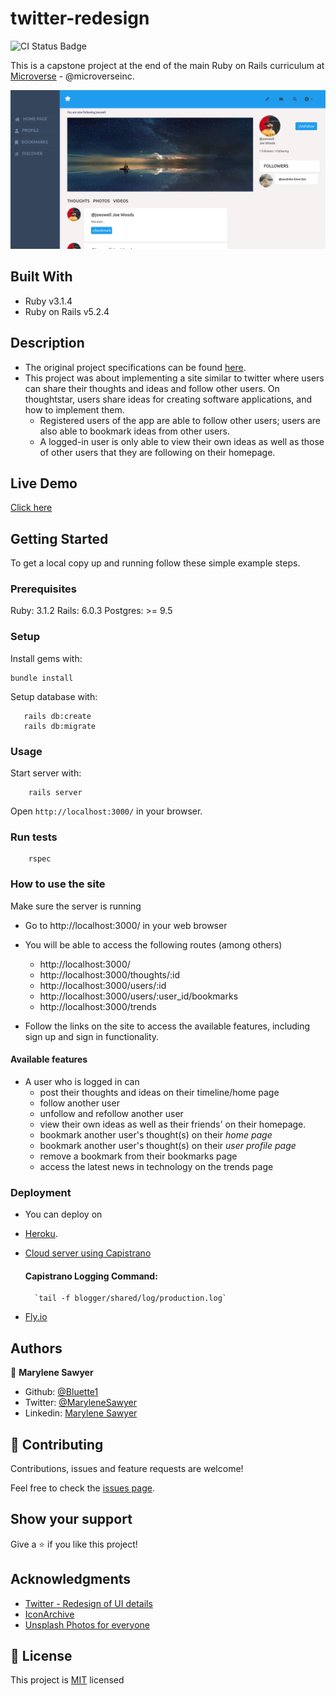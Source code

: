 # twitter-redesign
![CI Status Badge](https://github.com/Bluette1/thoughtstar/workflows/Linters/badge.svg)

This is a capstone project at the end of the main Ruby on Rails curriculum at [Microverse](https:www.microverse.org/) - @microverseinc.

![demopage](./app/assets/images/screenshot.png)
## Built With

- Ruby v3.1.4
- Ruby on Rails v5.2.4

## Description
- The original project specifications can be found [here](https://www.notion.so/Twitter-redesign-f8a8d48453d54d1a949bb0ceab4c8718).
- This project was about implementing a site similar to twitter where users can share their thoughts and ideas and follow other users. On thoughtstar, users share ideas for creating software applications, and how to implement them.
  - Registered users of the app are able to follow other users; users are also able to bookmark ideas from other users.
  - A logged-in user is only able to view their own ideas as well as those of other users that they are following on their homepage.

## Live Demo

[Click here](https://x-redesign-2653ba8eb04d.herokuapp.com/)


## Getting Started

To get a local copy up and running follow these simple example steps.

### Prerequisites

Ruby: 3.1.2
Rails: 6.0.3
Postgres: >= 9.5

### Setup

Install gems with:

```
bundle install
```

Setup database with:

```
   rails db:create
   rails db:migrate
```



### Usage

Start server with:

```
    rails server
```

Open `http://localhost:3000/` in your browser.

### Run tests

```
    rspec
```

### How to use the site
Make sure the server is running
- Go to http://localhost:3000/ in your web browser
- You will be able to access the following routes (among others)
   - http://localhost:3000/
   - http://localhost:3000/thoughts/:id
   - http://localhost:3000/users/:id
   - http://localhost:3000/users/:user_id/bookmarks
   - http://localhost:3000/trends
   
- Follow the links on the site to access the available features, including sign up and sign in functionality.
#### Available features
- A user who is logged in can
   - post their thoughts and ideas on their timeline/home page
   - follow another user
   - unfollow and refollow another user
   - view their own ideas as well as their friends' on their homepage.
   - bookmark another user's thought(s) on their *home page*
   - bookmark another user's thought(s) on their *user profile page*
   - remove a bookmark from their bookmarks page
   - access the latest news in technology on the trends page

### Deployment
- You can deploy on
 - [Heroku](https://devcenter.heroku.com/categories/ruby-support).
 - [Cloud server using Capistrano](https://gorails.com/deploy/ubuntu/18.04)

     #### Capistrano Logging Command:
         `tail -f blogger/shared/log/production.log`
-  [Fly.io](https://fly.io/docs/rails/getting-started/existing/)

## Authors

👤 **Marylene Sawyer**
- Github: [@Bluette1](https://github.com/Bluette1)
- Twitter: [@MaryleneSawyer](https://twitter.com/MaryleneSawyer)
- Linkedin: [Marylene Sawyer](https://www.linkedin.com/in/marylene-sawyer)

## 🤝 Contributing

Contributions, issues and feature requests are welcome!

Feel free to check the [issues page](https://github.com/Bluette1/thoughtstar/issues).

## Show your support

Give a ⭐️ if you like this project!

## Acknowledgments
- [Twitter - Redesign of UI details](https://www.behance.net/gallery/14286087/Twitter-Redesign-of-UI-details)
- [IconArchive](https://iconarchive.com/show/papirus-status-icons-by-papirus-team/avatar-default-icon.html)
- [Unsplash Photos for everyone](https://unsplash.com/)


## 📝 License

This project is [MIT](https://opensource.org/licenses/MIT) licensed
